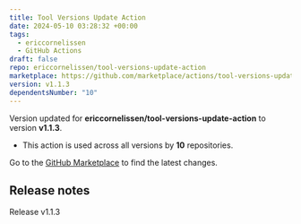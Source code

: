 ```yaml
---
title: Tool Versions Update Action
date: 2024-05-10 03:28:32 +00:00
tags:
  - ericcornelissen
  - GitHub Actions
draft: false
repo: ericcornelissen/tool-versions-update-action
marketplace: https://github.com/marketplace/actions/tool-versions-update-action
version: v1.1.3
dependentsNumber: "10"
---
```



Version updated for **ericcornelissen/tool-versions-update-action** to version **v1.1.3**.
- This action is used across all versions by **10** repositories.

Go to the [GitHub Marketplace](https://github.com/marketplace/actions/tool-versions-update-action) to find the latest changes.

## Release notes

Release v1.1.3
